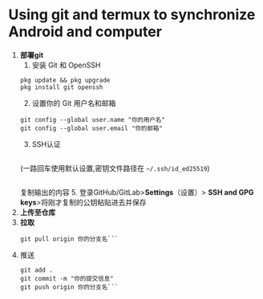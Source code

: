 # Using git and termux to synchronize Android and computer
1. **部署git**
    1. 安装 Git 和 OpenSSH
   ```
   pkg update && pkg upgrade
   pkg install git openssh
   ```
    2. 设置你的 Git 用户名和邮箱
   ```
   git config --global user.name "你的用户名"
   git config --global user.email "你的邮箱"
   ```
	3. SSH认证
	```ssh-keygen -t ed25519 -C "你的邮箱"
	```
 	(一路回车使用默认设置,密钥文件路径在 `~/.ssh/id_ed25519`)
	```cat ~/.ssh/id_ed25519.pub
	```
 	复制输出的内容
	5. 登录GitHub/GitLab>**Settings**（设置）> **SSH and GPG keys**>将刚才复制的公钥粘贴进去并保存
3. **上传至仓库**
4. **拉取**
    ```cd 你的仓库名
    git pull origin 你的分支名```
5. 推送
    ```cd 你的仓库名
    git add .
    git commit -m "你的提交信息"
    git push origin 你的分支名```
    
